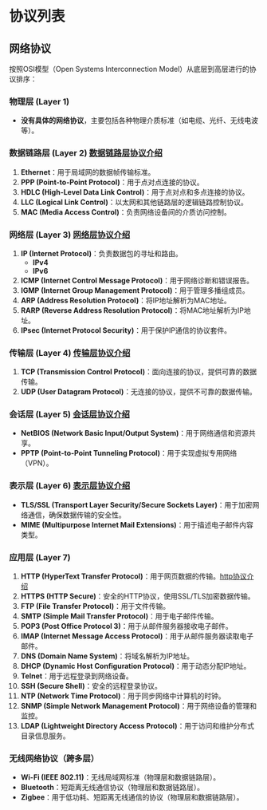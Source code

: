 # 协议列表

## 网络协议

按照OSI模型（Open Systems Interconnection Model）从底层到高层进行的协议排序：

### 物理层 (Layer 1)
- **没有具体的网络协议**，主要包括各种物理介质标准（如电缆、光纤、无线电波等）。

### 数据链路层 (Layer 2) [数据链路层协议介绍](/protocol/data_link)
1. **Ethernet**：用于局域网的数据帧传输标准。
2. **PPP (Point-to-Point Protocol)**：用于点对点连接的协议。
3. **HDLC (High-Level Data Link Control)**：用于点对点和多点连接的协议。
4. **LLC (Logical Link Control)**：以太网和其他链路层的逻辑链路控制协议。
5. **MAC (Media Access Control)**：负责网络设备间的介质访问控制。

### 网络层 (Layer 3) [网络层协议介绍](/protocol/network)
1. **IP (Internet Protocol)**：负责数据包的寻址和路由。
   - **IPv4**
   - **IPv6**
2. **ICMP (Internet Control Message Protocol)**：用于网络诊断和错误报告。
3. **IGMP (Internet Group Management Protocol)**：用于管理多播组成员。
4. **ARP (Address Resolution Protocol)**：将IP地址解析为MAC地址。
5. **RARP (Reverse Address Resolution Protocol)**：将MAC地址解析为IP地址。
6. **IPsec (Internet Protocol Security)**：用于保护IP通信的协议套件。

### 传输层 (Layer 4) [传输层协议介绍](/protocol/transmission)
1. **TCP (Transmission Control Protocol)**：面向连接的协议，提供可靠的数据传输。
2. **UDP (User Datagram Protocol)**：无连接的协议，提供不可靠的数据传输。

### 会话层 (Layer 5) [会话层协议介绍](/protocol/session)
- **NetBIOS (Network Basic Input/Output System)**：用于网络通信和资源共享。
- **PPTP (Point-to-Point Tunneling Protocol)**：用于实现虚拟专用网络（VPN）。

### 表示层 (Layer 6) [表示层协议介绍](/protocol/presentation)
- **TLS/SSL (Transport Layer Security/Secure Sockets Layer)**：用于加密网络通信，确保数据传输的安全性。
- **MIME (Multipurpose Internet Mail Extensions)**：用于描述电子邮件内容类型。

### 应用层 (Layer 7)
1. **HTTP (HyperText Transfer Protocol)**：用于网页数据的传输。[http协议介绍](/protocol/http)
2. **HTTPS (HTTP Secure)**：安全的HTTP协议，使用SSL/TLS加密数据传输。
3. **FTP (File Transfer Protocol)**：用于文件传输。
4. **SMTP (Simple Mail Transfer Protocol)**：用于电子邮件传输。
5. **POP3 (Post Office Protocol 3)**：用于从邮件服务器接收电子邮件。
6. **IMAP (Internet Message Access Protocol)**：用于从邮件服务器读取电子邮件。
7. **DNS (Domain Name System)**：将域名解析为IP地址。
8. **DHCP (Dynamic Host Configuration Protocol)**：用于动态分配IP地址。
9. **Telnet**：用于远程登录到网络设备。
10. **SSH (Secure Shell)**：安全的远程登录协议。
11. **NTP (Network Time Protocol)**：用于同步网络中计算机的时钟。
12. **SNMP (Simple Network Management Protocol)**：用于网络设备的管理和监控。
13. **LDAP (Lightweight Directory Access Protocol)**：用于访问和维护分布式目录信息服务。

### 无线网络协议（跨多层）
- **Wi-Fi (IEEE 802.11)**：无线局域网标准（物理层和数据链路层）。
- **Bluetooth**：短距离无线通信协议（物理层和数据链路层）。
- **Zigbee**：用于低功耗、短距离无线通信的协议（物理层和数据链路层）。



